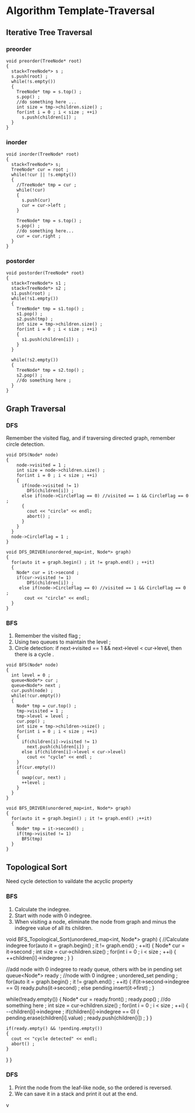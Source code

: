 # Algorithm Template-Traversal

## Iterative Tree Traversal

### preorder

```
void preorder(TreeNode* root)
{
  stack<TreeNode*> s ;
  s.push(root) ;
  while(!s.empty())
  {
    TreeNode* tmp = s.top() ;
    s.pop() ;
    //do something here ...
    int size = tmp->children.size() ;
    for(int i = 0 ; i < size ; ++i)
      s.push(children[i]) ;
  }
}
```

### inorder


```
void inorder(TreeNode* root)
{
  stack<TreeNode*> s;
  TreeNode* cur = root ;
  while(!cur || !s.empty())
  {
    //TreeNode* tmp = cur ;
    while(!cur)
    {
      s.push(cur)
      cur = cur->left ;
    }
    
    TreeNode* tmp = s.top() ;
    s.pop() ;
    //do something here...
    cur = cur.right ;
  }
}
```

### postorder

```
void postorder(TreeNode* root)
{
  stack<TreeNode*> s1 ;
  stack<TreeNode*> s2 ;
  s1.push(root) ;
  while(!s1.empty())
  {
    TreeNode* tmp = s1.top() ;
    s1.pop() ;
    s2.push(tmp) ;
    int size = tmp->children.size() ;
    for(int i = 0 ; i < size ; ++i)
    {
      s1.push(children[i]) ;
    }
  }
  
  while(!s2.empty())
  {
    TreeNode* tmp = s2.top() ;
    s2.pop() ;
    //do something here ; 
  }
}

```

## Graph Traversal

### DFS

Remember the visited flag, and if traversing directed graph, remember circle detection.

```
void DFS(Node* node)
{
    node->visited = 1 ;
    int size = node->children.size() ;
    for(int i = 0 ; i < size ; ++i)
    {
      if(node->visited != 1)
        DFS(children[i]) ;
      else if(node->CircleFlag == 0) //visited == 1 && CircleFlag == 0 ;
      {
        cout << "circle" << endl;
        abort() ;
      }
    }
  }
  node->CircleFlag = 1 ;
}

void DFS_DRIVER(unordered_map<int, Node*> graph)
{
  for(auto it = graph.begin() ; it != graph.end() ; ++it)
  {
    Node* cur = it->second ;
    if(cur->visited != 1)
        DFS(children[i]) ;
     else if(node->CircleFlag == 0) //visited == 1 && CircleFlag == 0 ;
       cout << "circle" << endl;
  }
}
```

### BFS

1. Remember the visited flag ;
2. Using two queues to maintain the level ;
3. Circle detection: if next->visited == 1 && next->level < cur->level, then there is a cycle .

```
void BFS(Node* node)
{
  int level = 0 ;
  queue<Node*> cur ;
  queue<Node*> next ;
  cur.push(node) ;
  while(!cur.empty())
  {
    Node* tmp = cur.top() ;
    tmp->visited = 1 ;
    tmp->level = level ;
    cur.pop() ;
    int size = tmp->children->size() ;
    for(int i = 0 ; i < size ; ++i)
    {
      if(children[i]->visited != 1)
        next.push(children[i]) ;
      else if(children[i]->level < cur->level)
        cout << "cycle" << endl ;
    }
    if(cur.empty())
    {
      swap(cur, next) ;
      ++level ;
    }
  }
}

void BFS_DRIVER(unordered_map<int, Node*> graph)
{
  for(auto it = graph.begin() ; it != graph.end() ;++it)
  {
    Node* tmp = it->second() ;
    if(tmp->visited != 1)
      BFS(tmp)
  }
}
```

## Topological Sort
Need cycle detection to vaildate the acyclic property

### BFS
1. Calculate the indegree.
2. Start with node with 0 indegree.
3. When visiting a node, eliminate the node from graph and minus the indegree value of all its children.

void BFS_Topological_Sort(unordered_map<int, Node*> graph)
{
  //Calculate indegree
  for(auto it = graph.begin() ; it != graph.end() ; ++it)
  {
    Node* cur = it->second ;
    int size = cur->children.size() ;
    for(int i = 0 ; i < size ; ++i)
    {
      ++children[i]->indegree ;
    }
  }
  
  //add node with 0 indegree to ready queue, others with be in pending set
  queue<Node*> ready ; //node with 0 indgree ;
  unordered_set<int> pending ;
  for(auto it = graph.begin() ; it != graph.end() ; ++it)
  {
    if(it->second->indegree == 0)
      ready.puhs(it->second) ;
    else
      pending.insert(it->first) ;
  }
  
  while(!ready.empty())
  {
    Node* cur = ready.front() ;
    ready.pop() ;
    //do something here ;
    int size = cur->children.size() ;
    for(int i = 0 ; i < size ; ++i)
    {
      --children[i]->indegree ;
      if(children[i]->indegree == 0)
      {
        pending.erase(children[i].value) ;
        ready.push(children[i]) ;
      }
    }
    
    if(ready.empty() && !pending.empty())
    {
      cout << "cycle detected" << endl; 
      abort() ;
    }
  }
}

### DFS
1. Print the node from the leaf-like node, so the ordered is reversed.
2. We can save it in a stack and print it out at the end.

v
